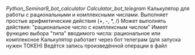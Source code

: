*Python_Seminar9_bot_calculator*
*Calculator_bot_telegram*
Калькулятор для работы с рациональными и комплексными числами.
Выполняет простые арифметические действия (+, -, *, /)
Может выполнять действия: "рациональное число с комплексным числом"
Имеет функцию выбора "типа" вводимого числа: рациональное или комплексное
Калькулятор работает через бот телеграм (для запуска нужен ТОКЕН)
Ведётся запись произведённой операции в файл
